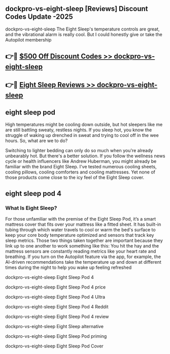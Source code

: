 ## dockpro-vs-eight-sleep [Reviews​] Discount Codes Update -2025

dockpro-vs-eight-sleep The Eight Sleep's temperature controls are great, and the vibrational alarm is really cool. But I could honestly give or take the Autopilot membership

## 👉🔴 [$500 Off Discount Codes >> dockpro-vs-eight-sleep](http://download.freeplayer.one?title=dockpro-vs-eight-sleep&ref=18-ES)

## 👉🔴 [Eight Sleep Reviews >> dockpro-vs-eight-sleep](http://download.freeplayer.one?title=dockpro-vs-eight-sleep&ref=18-ES)

## eight sleep pod

High temperatures might be cooling down outside, but hot sleepers like me are still battling sweaty, restless nights. If you sleep hot, you know the struggle of waking up drenched in sweat and trying to cool off in the wee hours. So, what are we to do?

Switching to lighter bedding can only do so much when you're already unbearably hot. But there's a better solution. If you follow the wellness news cycle or health influencers like Andrew Huberman, you might already be familiar with the brand Eight Sleep. I've tested numerous cooling sheets, cooling pillows, cooling comforters and cooling mattresses. Yet none of those products come close to the icy feel of the Eight Sleep cover.

## eight sleep pod 4

### What Is Eight Sleep?

For those unfamiliar with the premise of the Eight Sleep Pod, it’s a smart mattress cover that fits over your mattress like a fitted sheet. It has built-in tubing through which water travels to cool or warm the bed's surface to keep your core body temperature optimized and sensors that track key sleep metrics. Those two things taken together are important because they link up to one another to work something like this: You hit the hay and the mattress sensors are constantly reading metrics like your heart rate and breathing. If you turn on the Autopilot feature via the app, for example, the AI-driven recommendations take the temperature up and down at different times during the night to help you wake up feeling refreshed

dockpro-vs-eight-sleep Eight Sleep Pod 4

dockpro-vs-eight-sleep Eight Sleep Pod 4 price

dockpro-vs-eight-sleep Eight Sleep Pod 4 Ultra

dockpro-vs-eight-sleep Eight Sleep Pod 4 Reddit

dockpro-vs-eight-sleep Eight Sleep Pod 4 review

dockpro-vs-eight-sleep Eight Sleep alternative

dockpro-vs-eight-sleep Eight Sleep Pod priming

dockpro-vs-eight-sleep Eight Sleep Pod Cover
